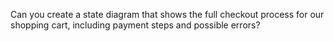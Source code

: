 Can you create a state diagram that shows the full checkout process for our shopping cart, including payment steps and possible errors?
